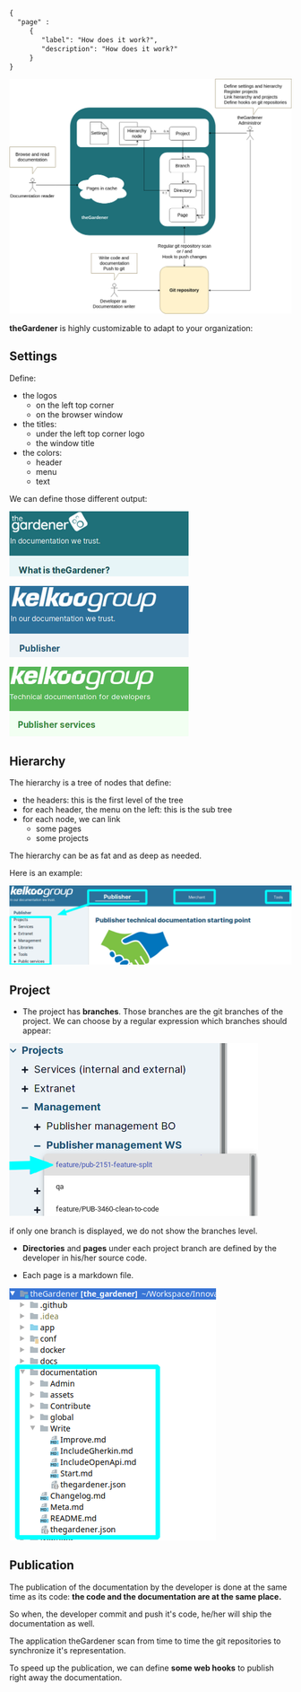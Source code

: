```thegardener
{
  "page" :
     {
        "label": "How does it work?",
        "description": "How does it work?"
     }
}
```



![](../assets/images/theGardener_project_how_does_it_work.png)

**theGardener** is highly customizable to adapt to your organization:

## Settings

Define:
- the logos
   - on the left top corner
   - on the browser window
- the titles:
   - under the left top corner logo
   - the window title
- the colors:
   - header
   - menu
   - text

We can define those different output:

![](../assets/images/theGardener_settings_ui_theGardener.png)

![](../assets/images/theGardener_settings_ui_kkg_internal.png)

![](../assets/images/theGardener_settings_ui_kkg_external.png)
                
          
## Hierarchy

The hierarchy is a tree of nodes that define:
- the headers: this is the first level of the tree
- for each header, the menu on the left: this is the sub tree
- for each node, we can link
   - some pages
   - some projects
   
The hierarchy can be as fat and as deep as needed.

Here is an example:    
   
![](../assets/images/theGardener_hierarchy_kkg_internal.png)   


## Project

- The project has **branches**. Those branches are the git branches of the project. We can choose by a regular expression which branches should appear: 

![](../assets/images/theGardener_branches_kkg_internal.png) 

if only one branch is displayed, we do not show the branches level.

- **Directories** and **pages** under each project branch are defined by the developer in his/her source code.

- Each page is a markdown file.
 
![](../assets/images/theGardener_sources_from_ide.png)  


## Publication

The publication of the documentation by the developer is done at the same time as its code: **the code and the documentation are at the same place.** 

So when, the developer commit and push it's code, he/her will ship the documentation as well.

The application theGardener scan from time to time the git repositories to synchronize it's representation. 

To speed up the publication, we can define **some web hooks** to publish right away the documentation.  



